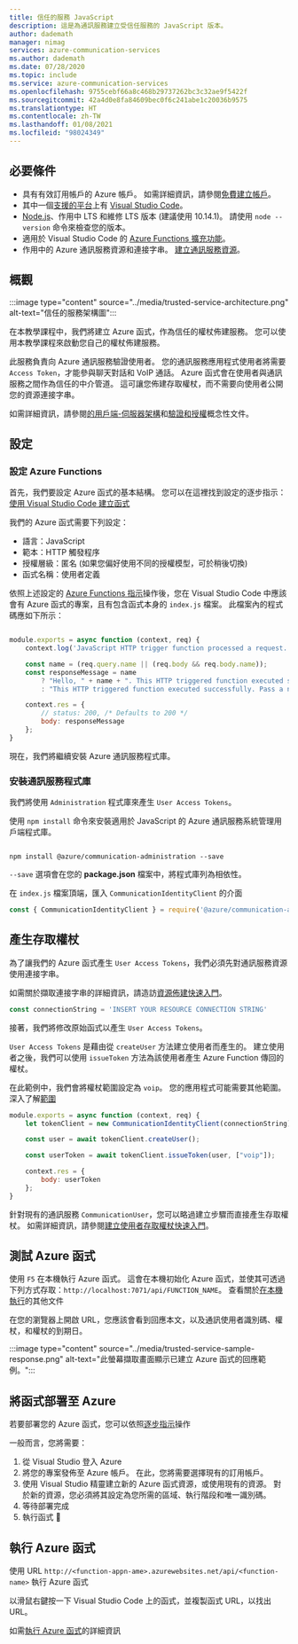 ```yaml
---
title: 信任的服務 JavaScript
description: 這是為通訊服務建立受信任服務的 JavaScript 版本。
author: dademath
manager: nimag
services: azure-communication-services
ms.author: dademath
ms.date: 07/28/2020
ms.topic: include
ms.service: azure-communication-services
ms.openlocfilehash: 9755cebf66a8c468b29737262bc3c32ae9f5422f
ms.sourcegitcommit: 42a4d0e8fa84609bec0f6c241abe1c20036b9575
ms.translationtype: HT
ms.contentlocale: zh-TW
ms.lasthandoff: 01/08/2021
ms.locfileid: "98024349"
---
```

## <a name="prerequisites"></a>必要條件

- 具有有效訂用帳戶的 Azure 帳戶。 如需詳細資訊，請參閱[免費建立帳戶](https://azure.microsoft.com/free/?WT.mc_id=A261C142F)。
- 其中一個[支援的平台](https://code.visualstudio.com/docs/supporting/requirements#_platforms)上有 [Visual Studio Code](https://code.visualstudio.com/)。
- [Node.js](https://nodejs.org/)、作用中 LTS 和維修 LTS 版本 (建議使用 10.14.1)。 請使用 `node --version` 命令來檢查您的版本。 
- 適用於 Visual Studio Code 的 [Azure Functions 擴充功能](https://marketplace.visualstudio.com/items?itemName=ms-azuretools.vscode-azurefunctions)。 
- 作用中的 Azure 通訊服務資源和連接字串。 [建立通訊服務資源](../../quickstarts/create-communication-resource.md)。

## <a name="overview"></a>概觀

:::image type="content" source="../media/trusted-service-architecture.png" alt-text="信任的服務架構圖":::

在本教學課程中，我們將建立 Azure 函式，作為信任的權杖佈建服務。 您可以使用本教學課程來啟動您自己的權杖佈建服務。

此服務負責向 Azure 通訊服務驗證使用者。 您的通訊服務應用程式使用者將需要 `Access Token`，才能參與聊天對話和 VoIP 通話。 Azure 函式會在使用者與通訊服務之間作為信任的中介管道。 這可讓您佈建存取權杖，而不需要向使用者公開您的資源連接字串。

如需詳細資訊，請參閱[的用戶端-伺服器架構](../../concepts/client-and-server-architecture.md)和[驗證和授權](../../concepts/authentication.md)概念性文件。

## <a name="setting-up"></a>設定

### <a name="azure-functions-set-up"></a>設定 Azure Functions

首先，我們要設定 Azure 函式的基本結構。 您可以在這裡找到設定的逐步指示：[使用 Visual Studio Code 建立函式](../../../azure-functions/create-first-function-vs-code-csharp.md?pivots=programming-language-javascript)

我們的 Azure 函式需要下列設定：

- 語言：JavaScript
- 範本：HTTP 觸發程序
- 授權層級：匿名 (如果您偏好使用不同的授權模型，可於稍後切換)
- 函式名稱：使用者定義

依照上述設定的 [Azure Functions 指示](../../../azure-functions/create-first-function-vs-code-csharp.md?pivots=programming-language-javascript)操作後，您在 Visual Studio Code 中應該會有 Azure 函式的專案，且有包含函式本身的 `index.js` 檔案。 此檔案內的程式碼應如下所示：

```javascript

module.exports = async function (context, req) {
    context.log('JavaScript HTTP trigger function processed a request.');

    const name = (req.query.name || (req.body && req.body.name));
    const responseMessage = name
        ? "Hello, " + name + ". This HTTP triggered function executed successfully."
        : "This HTTP triggered function executed successfully. Pass a name in the query string or in the request body for a personalized response.";

    context.res = {
        // status: 200, /* Defaults to 200 */
        body: responseMessage
    };
}

```

現在，我們將繼續安裝 Azure 通訊服務程式庫。

### <a name="install-communication-services-libraries"></a>安裝通訊服務程式庫

我們將使用 `Administration` 程式庫來產生 `User Access Tokens`。

使用 `npm install` 命令來安裝適用於 JavaScript 的 Azure 通訊服務系統管理用戶端程式庫。

```console

npm install @azure/communication-administration --save

```

`--save` 選項會在您的 **package.json** 檔案中，將程式庫列為相依性。

在 `index.js` 檔案頂端，匯入 `CommunicationIdentityClient` 的介面

```javascript
const { CommunicationIdentityClient } = require('@azure/communication-administration');
```

## <a name="access-token-generation"></a>產生存取權杖

為了讓我們的 Azure 函式產生 `User Access Tokens`，我們必須先對通訊服務資源使用連接字串。

如需關於擷取連接字串的詳細資訊，請造訪[資源佈建快速入門](../../quickstarts/create-communication-resource.md)。

``` javascript
const connectionString = 'INSERT YOUR RESOURCE CONNECTION STRING'
```

接著，我們將修改原始函式以產生 `User Access Tokens`。 

`User Access Tokens` 是藉由從 `createUser` 方法建立使用者而產生的。 建立使用者之後，我們可以使用 `issueToken` 方法為該使用者產生 Azure Function 傳回的權杖。

在此範例中，我們會將權杖範圍設定為 `voip`。 您的應用程式可能需要其他範圍。 深入了解[範圍](../../quickstarts/access-tokens.md)

```javascript
module.exports = async function (context, req) {
    let tokenClient = new CommunicationIdentityClient(connectionString);

    const user = await tokenClient.createUser();

    const userToken = await tokenClient.issueToken(user, ["voip"]);

    context.res = {
        body: userToken
    };
}
```

針對現有的通訊服務 `CommunicationUser`，您可以略過建立步驟而直接產生存取權杖。 如需詳細資訊，請參閱[建立使用者存取權杖快速入門](../../quickstarts/access-tokens.md)。

## <a name="test-the-azure-function"></a>測試 Azure 函式

使用 `F5` 在本機執行 Azure 函式。 這會在本機初始化 Azure 函式，並使其可透過下列方式存取：`http://localhost:7071/api/FUNCTION_NAME`。 查看關於[在本機執行](../../../azure-functions/create-first-function-vs-code-csharp.md?pivots=programming-language-javascript#run-the-function-locally)的其他文件

在您的瀏覽器上開啟 URL，您應該會看到回應本文，以及通訊使用者識別碼、權杖，和權杖的到期日。

:::image type="content" source="../media/trusted-service-sample-response.png" alt-text="此螢幕擷取畫面顯示已建立 Azure 函式的回應範例。":::

## <a name="deploy-the-function-to-azure"></a>將函式部署至 Azure

若要部署您的 Azure 函式，您可以依照[逐步指示](../../../azure-functions/create-first-function-vs-code-csharp.md?pivots=programming-language-javascript#sign-in-to-azure)操作

一般而言，您將需要：
1. 從 Visual Studio 登入 Azure
2. 將您的專案發佈至 Azure 帳戶。 在此，您將需要選擇現有的訂用帳戶。
3. 使用 Visual Studio 精靈建立新的 Azure 函式資源，或使用現有的資源。 對於新的資源，您必須將其設定為您所需的區域、執行階段和唯一識別碼。
4. 等待部署完成
5. 執行函式 🎉

## <a name="run-azure-function"></a>執行 Azure 函式

使用 URL `http://<function-appn-ame>.azurewebsites.net/api/<function-name>` 執行 Azure 函式

以滑鼠右鍵按一下 Visual Studio Code 上的函式，並複製函式 URL，以找出 URL。

如需[執行 Azure 函式](../../../azure-functions/create-first-function-vs-code-csharp.md?pivots=programming-language-javascript#run-the-function-in-azure)的詳細資訊
